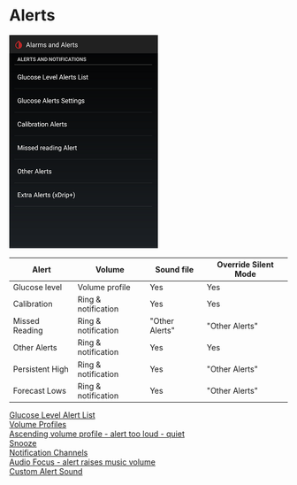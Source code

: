 # Alerts  
  
![](./images/Alerts.png)  
  
|  Alert |  Volume |  Sound file |  Override Silent Mode |  
| ----- | ------ | ---------- | -------------------- |  
| Glucose level | Volume profile | Yes | Yes |  
| Calibration | Ring & notification | Yes | Yes |  
| Missed Reading | Ring & notification | "Other Alerts" | "Other Alerts" | 
| Other Alerts | Ring & notification | Yes | Yes |  
| Persistent High | Ring & notification | Yes | "Other Alerts" |  
| Forecast Lows | Ring & notification | Yes | "Other Alerts" |  


  
[Glucose Level Alert List](./Glucose-level-alerts.md)  
[Volume Profiles](./Volume-profiles.md)  
[Ascending volume profile - alert too loud - quiet](./Ascending-volume-profile.md)  
[Snooze](./Snooze.md)  
[Notification Channels](./Notification-channels.md)  
[Audio Focus - alert raises music volume](./AudioFocus.md)  
[Custom Alert Sound](./Custom-Alert-Sound.md)  
  

